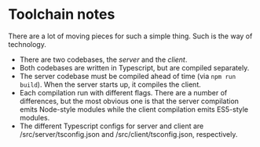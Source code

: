 # Toolchain notes

There are a lot of moving pieces for such a simple thing. Such is the way of
technology.

- There are two codebases, the _server_ and the _client_.
- Both codebases are written in Typescript, but are compiled separately.
- The server codebase must be compiled ahead of time (via
  `npm run build`). When the server starts up, it compiles the client.
- Each compilation run with different flags. There are a number of differences, but the most obvious one is that the server compilation emits Node-style modules
  while the client compilation emits ES5-style modules.
- The different Typescript configs for server and client are
  /src/server/tsconfig.json and /src/client/tsconfig.json, respectively.
